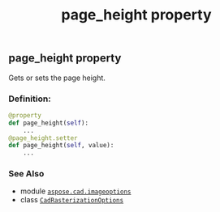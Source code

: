 ﻿---
title: page_height property
second_title: Aspose.CAD for Python via .NET API References
description: 
type: docs
weight: 180
url: /python-net/aspose.cad.imageoptions/cadrasterizationoptions/page_height/
is_root: false
---

## page_height property


Gets or sets the page height.
### Definition:
```python
@property
def page_height(self):
    ...
@page_height.setter
def page_height(self, value):
    ...
```

### See Also
* module [`aspose.cad.imageoptions`](../../)
* class [`CadRasterizationOptions`](/cad/python-net/aspose.cad.imageoptions/cadrasterizationoptions)
